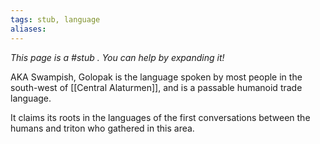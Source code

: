 ```yaml
---
tags: stub, language
aliases:
---
```


*This page is a #stub . You can help by expanding it!*

AKA Swampish, Golopak is the language spoken by most people in the south-west of [[Central Alaturmen]], and is a passable humanoid trade language.

It claims its roots in the languages of the first conversations between the humans and triton who gathered in this area.